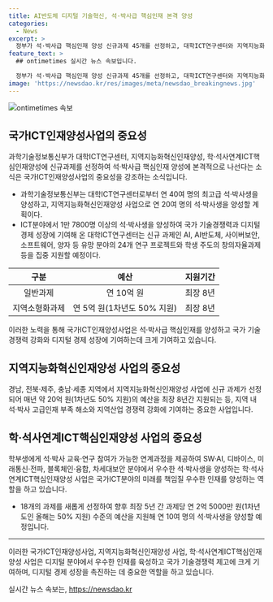 ```yaml
---
title: AI반도체 디지털 기술혁신, 석·박사급 핵심인재 본격 양성
categories:
  - News
excerpt: >
  정부가 석·박사급 핵심인재 양성 신규과제 45개를 선정하고, 대학ICT연구센터와 지역지능화혁신인재양성 사업을 통해 최고 수준의 석·박사생을 양성한다. 이를 통해 국가 기술경쟁력을 향상시키고 디지털 분야의 대표적 고급인재를 양성하는 등 글로벌 디지털 기술혁신을 주도할 계획이다. 또한, AI, AI반도체, 사이버보안, 소프트웨어, 양자 등 분야에 초점을 맞추어 연구 프로젝트를 지원하고, 실패가능성이 높은 혁신·도전형 프로젝트와 지역소재 대학을 위한 맞춤형 지원도 실시하며, 물론 지역산업과의 연계도 강화할 예정이다.
feature_text: >
  ## ontimetimes 실시간 뉴스 속보입니다.

  정부가 석·박사급 핵심인재 양성 신규과제 45개를 선정하고, 대학ICT연구센터와 지역지능화혁신인재양성 사업을 통해 최고 수준의 석·박사생을 양성한다. 이를 통해 국가 기술경쟁력을 향상시키고 디지털 분야의 대표적 고급인재를 양성하는 등 글로벌 디지털 기술혁신을 주도할 계획이다. 또한, AI, AI반도체, 사이버보안, 소프트웨어, 양자 등 분야에 초점을 맞추어 연구 프로젝트를 지원하고, 실패가능성이 높은 혁신·도전형 프로젝트와 지역소재 대학을 위한 맞춤형 지원도 실시하며, 물론 지역산업과의 연계도 강화할 예정이다.
image: 'https://newsdao.kr/res/images/meta/newsdao_breakingnews.jpg'
---
```


<p><img src="https://newsdao.kr/res/images/meta/newsdao_breakingnews.jpg" alt="ontimetimes 속보" /></p>

<h2 data-ke-size="size26">국가ICT인재양성사업의 중요성</h2>

<p data-ke-size="size16">과학기술정보통신부가 대학ICT연구센터, 지역지능화혁신인재양성, 학·석사연계ICT핵심인재양성에 신규과제를 선정하여 석·박사급 핵심인재 양성에 본격적으로 나선다는 소식은 국가ICT인재양성사업의 중요성을 강조하는 소식입니다.</p>

<ul>
<li>과학기술정보통신부는 대학ICT연구센터로부터 연 40여 명의 최고급 석·박사생을 양성하고, 지역지능화혁신인재양성 사업으로 연 20여 명의 석·박사생을 양성할 계획이다.</li>
<li>ICT분야에서 1만 7800명 이상의 석·박사생을 양성하여 국가 기술경쟁력과 디지털 경제 성장에 기여해 온 대학ICT연구센터는 신규 과제인 AI, AI반도체, 사이버보안, 소프트웨어, 양자 등 유망 분야의 24개 연구 프로젝트와 학생 주도의 창의자율과제 등을 집중 지원할 예정이다.</li>
</ul>

<table>
<thead>
<tr>
<th style="text-align: center;">구분</th>
<th style="text-align: center;">예산</th>
<th style="text-align: center;">지원기간</th>
</tr>
</thead>
<tbody>
<tr>
<td style="text-align: center;">일반과제</td>
<td style="text-align: center;">연 10억 원</td>
<td style="text-align: center;">최장 8년</td>
</tr>
<tr>
<td style="text-align: center;">지역소형화과제</td>
<td style="text-align: center;">연 5억 원(1차년도 50% 지원)</td>
<td style="text-align: center;">최장 8년</td>
</tr>
</tbody>
</table>

<p data-ke-size="size16">이러한 노력을 통해 국가ICT인재양성사업은 석·박사급 핵심인재를 양성하고 국가 기술경쟁력 강화와 디지털 경제 성장에 기여하는데 크게 기여하고 있습니다.</p>

<h2 data-ke-size="size26">지역지능화혁신인재양성 사업의 중요성</h2>

<p data-ke-size="size16">경남, 전북·제주, 충남·세종 지역에서 지역지능화혁신인재양성 사업에 신규 과제가 선정되어 매년 약 20억 원(1차년도 50% 지원)의 예산을 최장 8년간 지원되는 등, 지역 내 석·박사 고급인재 부족 해소와 지역산업 경쟁력 강화에 기여하는 중요한 사업입니다.</p>

<h2 data-ke-size="size26">학·석사연계ICT핵심인재양성 사업의 중요성</h2>

<p data-ke-size="size16">학부생에게 석·박사 교육·연구 참여가 가능한 연계과정을 제공하여 SW·AI, 디바이스, 미래통신·전파, 블록체인·융합, 차세대보안 분야에서 우수한 석·박사생을 양성하는 학·석사연계ICT핵심인재양성 사업은 국가ICT분야의 미래를 책임질 우수한 인재를 양성하는 역할을 하고 있습니다.</p>

<ul>
<li>18개의 과제를 새롭게 선정하여 향후 최장 5년 간 과제당 연 2억 5000만 원(1차년도인 올해는 50% 지원) 수준의 예산을 지원해 연 10여 명의 석·박사생을 양성할 예정입니다.</li>
</ul>

<hr>

<p data-ke-size="size16">이러한 국가ICT인재양성사업, 지역지능화혁신인재양성 사업, 학·석사연계ICT핵심인재양성 사업은 디지털 분야에서 우수한 인재를 육성하고 국가 기술경쟁력 제고에 크게 기여하며, 디지털 경제 성장을 촉진하는 데 중요한 역할을 하고 있습니다.</p>
실시간 뉴스 속보는, <a href="https://newsdao.kr" rel="dofollow">https://newsdao.kr</a>


